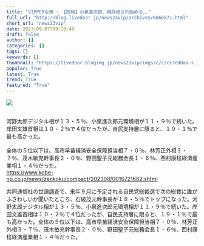 ```yaml
---
title: "VIPPERな俺 : 【朗報】小泉進次郎、再評価され始める……"
full_url: "http://blog.livedoor.jp/news23vip/archives/6066871.html"
short_url: "news23vip"
date: 2023-09-07T09:10:49
draft: false
author: []
categories: []
tags: []
keywords: []
thumbnail: "https://livedoor.blogimg.jp/news23vip/imgs/c/c/cc7ed0aa-s.jpg"
popular: True
latest: True
trend: True
featured: "True"
---
```


![](https://livedoor.blogimg.jp/news23vip/imgs/c/c/cc7ed0aa-s.jpg)

<span><br> 河野太郎デジタル相が１３・５％、小泉進次郎元環境相が１１・９％で続いた。岸田文雄首相は１０・２％で４位だったが、自民支持層に限ると、１９・１％で最も高かった。<br> <br> 全体の５位以下は、高市早苗経済安全保障担当相７・０％、林芳正外相３・７％、茂木敏充幹事長２・０％、野田聖子元総務会長１・６％、西村康稔経済産業相１・４％だった。<br> <a href="https://www.kobe-np.co.jp/news/zenkoku/compact/202308/0016721682.shtml" target="_blank" title="">https://www.kobe-np.co.jp/news/zenkoku/compact/202308/0016721682.shtml</a><p>共同通信社の世論調査で、来年９月に予定される自民党総裁選で次の総裁に誰がふさわしいか聞いたところ、石破茂元幹事長が１８・５％でトップになった。河野太郎デジタル相が１３・５％、小泉進次郎元環境相が１１・９％で続いた。岸田文雄首相は１０・２％で４位だったが、自民支持層に限ると、１９・１％で最も高かった。全体の５位以下は、高市早苗経済安全保障担当相７・０％、林芳正外相３・７％、茂木敏充幹事長２・０％、野田聖子元総務会長１・６％、西村康稔経済産業相１・４％だった。</p></span>